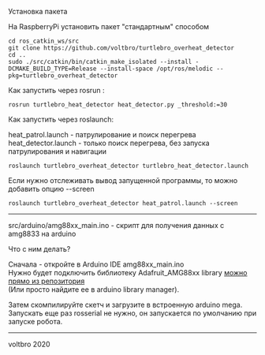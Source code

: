 Установка пакета  

На RaspberryPi установить пакет "стандартным" способом  

```
cd ros_catkin_ws/src
git clone https://github.com/voltbro/turtlebro_overheat_detector
cd ..
sudo ./src/catkin/bin/catkin_make_isolated --install -DCMAKE_BUILD_TYPE=Release --install-space /opt/ros/melodic --pkg=turtlebro_overheat_detector

```

Как запустить через rosrun :  
```
rosrun turtlebro_heat_detector heat_detector.py _threshold:=30
```

Как запустить через roslaunch:  

heat_patrol.launch - патрулирование и поиск перегрева
heat_detector.launch - только поиск перегрева, без запуска патрулирования и навигации

```
roslaunch turtlebro_overheat_detector turtlebro_heat_detector.launch
```

Если нужно отслеживать вывод запущенной программы, то можно добавить опцию --screen  

```
roslaunch turtlebro_overheat_detector heat_patrol.launch --screen
```

----------------------------------------------------------------------------------------------------------------

src/arduino/amg88xx_main.ino - скрипт для получения данных с amg8833 на arduino   

Что с ним делать?  

Сначала - откройте в Arduino IDE amg88xx_main.ino  
Нужно будет подключить библиотеку Adafruit_AMG88xx library [можно прямо из репозитория](https://github.com/adafruit/Adafruit_AMG88xx)  
(Или просто найдите ее в arduino library manager).  

Затем скомпилируйте скетч и загрузите в встроенную arduino mega.  
Запускать еще раз rosserial не нужно, он запускается по умолчанию при запуске робота.  

-----------------------------------------------------------------------------------------------------------------

voltbro 2020


